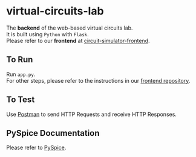 # virtual-circuits-lab
The **backend** of the web-based virtual circuits lab.  
It is built using `Python` with `Flask`.  
Please refer to our **frontend** at [circuit-simulator-frontend](https://github.com/YukaiZhang2019/circuit-simulator-frontend).

## To Run
Run `app.py`.  
For other steps, please refer to the instructions in our [frontend repository](https://github.com/YukaiZhang2019/circuit-simulator-frontend).

## To Test
Use [Postman](https://www.postman.com/) to send HTTP Requests and receive HTTP Responses.

## PySpice Documentation
Please refer to [PySpice](https://github.com/FabriceSalvaire/PySpice).
